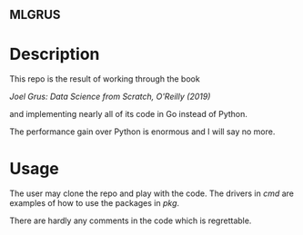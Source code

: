 ## MLGRUS

# Description

This repo is the result of working through the book 

*Joel Grus: Data Science from Scratch, O'Reilly (2019)*

and implementing nearly all of its code in Go instead of Python.

The performance gain over Python is enormous and I will say no more.

# Usage

The user may clone the repo and play with the code. The drivers in
*cmd* are examples of how to use the packages in *pkg*.

There are hardly any comments in the code which is regrettable.

